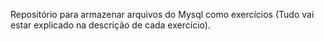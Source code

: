 Repositório para armazenar arquivos do Mysql como exercícios (Tudo vai estar explicado na descrição de cada exercício).
